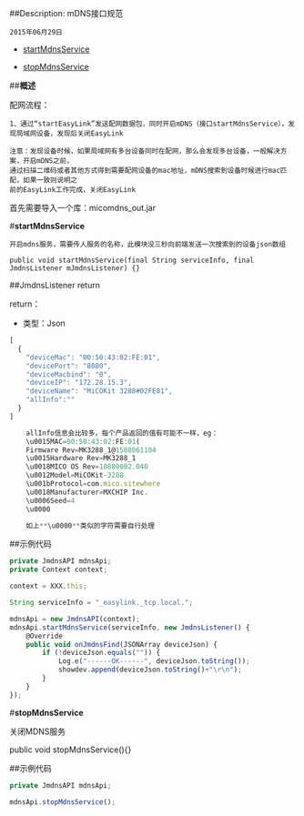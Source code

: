 ##Description: mDNS接口规范

    2015年06月29日

* [startMdnsService](#1)

* [stopMdnsService](#2)

##**概述**

配网流程：

    1、通过“startEasyLink”发送配网数据包，同时开启mDNS（接口startMdnsService），发现局域网设备，发现后关闭EasyLink
    
    注意：发现设备时候，如果局域网有多台设备同时在配网，那么会发现多台设备，一般解决方案，开启mDNS之前，
    通过扫描二维码或者其他方式得到需要配网设备的mac地址，mDNS搜索到设备时候进行mac匹配，如果一致则说明之
    前的EasyLink工作完成，关闭EasyLink

首先需要导入一个库：micomdns_out.jar

#**startMdnsService**<div id="1"></div>

    开启mdns服务，需要传人服务的名称，此模块没三秒向前端发送一次搜索到的设备json数组

    public void startMdnsService(final String serviceInfo, final JmdnsListener mJmdnsListener) {}

##JmdnsListener return

return：

- 类型：Json

```js
[
  {
    "deviceMac": "00:50:43:02:FE:01",
    "devicePort": "8080",
    "deviceMacbind": "0",
    "deviceIP": "172.28.15.3",
    "deviceName": "MiCOKit 3288#02FE01",
    "allInfo":""
  }
]
```

```js
    allInfo信息会比较多，每个产品返回的值有可能不一样，eg：
    \u0015MAC=00:50:43:02:FE:01(
    Firmware Rev=MK3288_1@1508061104
    \u0015Hardware Rev=MK3288_1
    \u0018MICO OS Rev=10880002.040
    \u0012Model=MiCOKit-3288
    \u001bProtocol=com.mico.sitewhere
    \u0018Manufacturer=MXCHIP Inc.
    \u0006Seed=4
    \u0000

    如上**\u0000**类似的字符需要自行处理
```


##示例代码

```js
private JmdnsAPI mdnsApi;
private Context context;

context = XXX.this;

String serviceInfo = "_easylink._tcp.local.";

mdnsApi = new JmdnsAPI(context);
mdnsApi.startMdnsService(serviceInfo, new JmdnsListener() {
    @Override
    public void onJmdnsFind(JSONArray deviceJson) {
        if (!deviceJson.equals("")) {
            Log.e("------OK------", deviceJson.toString());
            showdev.append(deviceJson.toString()+"\r\n");
        }
    }
});
```

#**stopMdnsService**<div id="2"></div>

   关闭MDNS服务

   public void stopMdnsService(){}

##示例代码

```js
private JmdnsAPI mdnsApi;

mdnsApi.stopMdnsService();
```